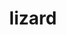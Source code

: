 ---
title: "lizard"
hashtag: lizard
layout: hashtag
tags:
  - reptile
  - animal
type-of:
  - reptile
---